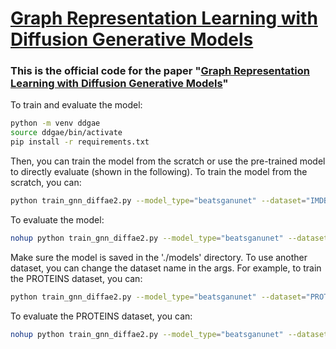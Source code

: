 # [Graph Representation Learning with Diffusion Generative Models](https://arxiv.org/abs/2501.13133)

### This is the official code for the paper "[Graph Representation Learning with Diffusion Generative Models](https://arxiv.org/abs/2501.13133)"

To train and evaluate the model:

```bash
python -m venv ddgae
source ddgae/bin/activate
pip install -r requirements.txt
```

Then, you can train the model from the scratch or use the pre-trained model to directly evaluate (shown in the following). To train the model from the scratch, you can:

```bash
python train_gnn_diffae2.py --model_type="beatsganunet" --dataset="IMDB-BINARY" --z_dim=64 --adj_max_size=64 --use_middle_blk=1 --epochs=200 --eval_only=0 1>train.log 2>train.err
```

To evaluate the model:

```bash
nohup python train_gnn_diffae2.py --model_type="beatsganunet" --dataset="IMDB-BINARY" --z_dim=64 --adj_max_size=64 --use_middle_blk=1 --epochs=200 --eval_only=1 1>eval.log 2>eval.err
```

Make sure the model is saved in the './models' directory. To use another dataset, you can change the dataset name in the args. For example, to train the PROTEINS dataset, you can:

```bash
python train_gnn_diffae2.py --model_type="beatsganunet" --dataset="PROTEINS" --z_dim=64 --adj_max_size=64 --use_middle_blk=1 --epochs=200 --eval_only=0 1>train.log 2>train.err
```

To evaluate the PROTEINS dataset, you can:

```bash
nohup python train_gnn_diffae2.py --model_type="beatsganunet" --dataset="PROTEINS" --z_dim=64 --adj_max_size=64 --use_middle_blk=1 --epochs=200 --eval_only=1 1>eval.log 2>eval.err
```

